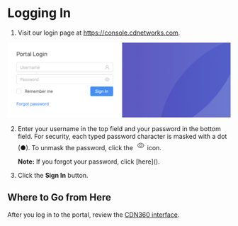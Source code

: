 # Logging In

1. Visit our login page at https://console.cdnetworks.com.

<p align=center><img src="/docs/resources/images/Login Page.png" alt="login page" width="900"></p>

2. Enter your username in the top field and your password in the bottom field. For security, each typed password character is masked with a dot (●). To unmask the password, click the ![null](</docs/resources/images/eye icon.png>) icon.

<ul><strong>Note:</strong> If you forgot your password, click [here](</docs/portal/accessing-portal/forgot-password.md>).</ul>

3. Click the **Sign In** button.

## Where to Go from Here

After you log in to the portal, review the [CDN360 interface](</docs/portal/accessing-portal/navigating-ui.md>).
